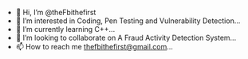 - 👋 Hi, I’m @theFbithefirst
- 👀 I’m interested in Coding, Pen Testing and Vulnerability Detection...
- 🌱 I’m currently learning C++...
- 💞️ I’m looking to collaborate on A Fraud Activity Detection System...
- 📫 How to reach me thefbithefirst@gmail.com...

<!---
theFbithefirst/theFbithefirst is a ✨ special ✨ repository because its `README.md` (this file) appears on your GitHub profile.
You can click the Preview link to take a look at your changes.
--->
